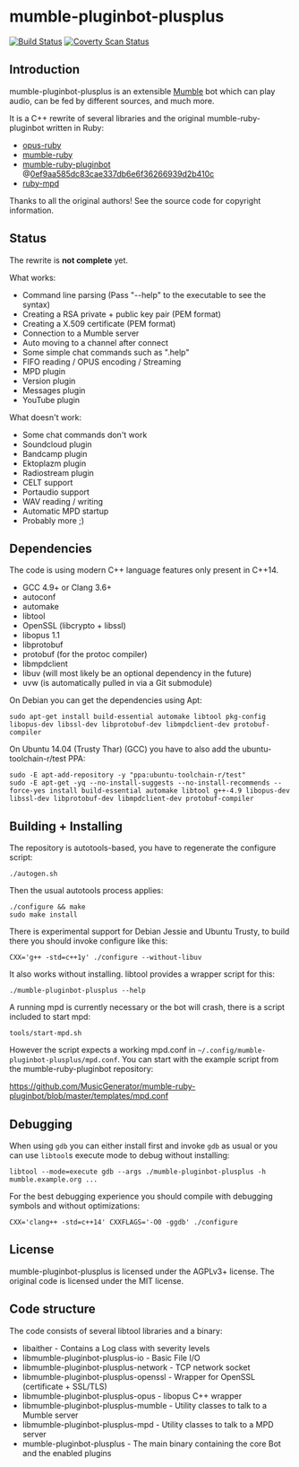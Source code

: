 # mumble-pluginbot-plusplus

[![Build Status](https://travis-ci.org/promi/mumble-pluginbot-plusplus.svg?branch=master)](https://travis-ci.org/promi/mumble-pluginbot-plusplus)
[![Coverty Scan Status](https://scan.coverity.com/projects/12590/badge.svg?flat=1)](https://scan.coverity.com/projects/promi-mumble-pluginbot-plusplus)

## Introduction

mumble-pluginbot-plusplus is an extensible [Mumble](https://wiki.mumble.info/wiki/Main_Page) bot which can play audio, can be fed by different sources, and much more.

It is a C++ rewrite of several libraries and the original mumble-ruby-pluginbot written in Ruby:

- [opus-ruby](https://github.com/dafoxia/opus-ruby)
- [mumble-ruby](https://github.com/dafoxia/mumble-ruby)
- [mumble-ruby-pluginbot](https://github.com/MusicGenerator/mumble-ruby-pluginbot) @[0ef9aa585dc83cae337db6e6f36266939d2b410c](https://github.com/MusicGenerator/mumble-ruby-pluginbot/tree/0ef9aa585dc83cae337db6e6f36266939d2b410c)
- [ruby-mpd](https://github.com/archSeer/ruby-mpd)

Thanks to all the original authors! See the source code for copyright information.

## Status

The rewrite is **not complete** yet.

What works:

- Command line parsing (Pass "--help" to the executable to see the syntax)
- Creating a RSA private + public key pair (PEM format)
- Creating a X.509 certificate (PEM format)
- Connection to a Mumble server
- Auto moving to a channel after connect
- Some simple chat commands such as ".help"
- FIFO reading / OPUS encoding / Streaming
- MPD plugin
- Version plugin
- Messages plugin
- YouTube plugin

What doesn't work:

- Some chat commands don't work
- Soundcloud plugin
- Bandcamp plugin
- Ektoplazm plugin
- Radiostream plugin
- CELT support
- Portaudio support
- WAV reading / writing
- Automatic MPD startup
- Probably more ;)

## Dependencies

The code is using modern C++ language features only present in C++14.

- GCC 4.9+ or Clang 3.6+
- autoconf
- automake
- libtool
- OpenSSL (libcrypto + libssl)
- libopus 1.1
- libprotobuf
- protobuf (for the protoc compiler)
- libmpdclient
- libuv (will most likely be an optional dependency in the future)
- uvw (is automatically pulled in via a Git submodule)

On Debian you can get the dependencies using Apt:

    sudo apt-get install build-essential automake libtool pkg-config libopus-dev libssl-dev libprotobuf-dev libmpdclient-dev protobuf-compiler

On Ubuntu 14.04 (Trusty Thar) (GCC) you have to also add the ubuntu-toolchain-r/test PPA:

    sudo -E apt-add-repository -y "ppa:ubuntu-toolchain-r/test"
	sudo -E apt-get -yq --no-install-suggests --no-install-recommends --force-yes install build-essential automake libtool g++-4.9 libopus-dev libssl-dev libprotobuf-dev libmpdclient-dev protobuf-compiler

## Building + Installing

The repository is autotools-based, you have to regenerate the configure script:

    ./autogen.sh

Then the usual autotools process applies:

    ./configure && make
    sudo make install
	
There is experimental support for Debian Jessie and Ubuntu Trusty, to build there you should invoke configure like this:

    CXX='g++ -std=c++1y' ./configure --without-libuv

It also works without installing. libtool provides a wrapper script for this:

    ./mumble-pluginbot-plusplus --help
    
A running mpd is currently necessary or the bot will crash, there is a script included to start mpd:

    tools/start-mpd.sh

However the script expects a working mpd.conf in `~/.config/mumble-pluginbot-plusplus/mpd.conf`. You can start with the example script from the mumble-ruby-pluginbot repository:

https://github.com/MusicGenerator/mumble-ruby-pluginbot/blob/master/templates/mpd.conf

## Debugging

When using `gdb` you can either install first and invoke `gdb` as usual or you can use `libtool`s execute mode to debug without installing:

    libtool --mode=execute gdb --args ./mumble-pluginbot-plusplus -h mumble.example.org ...
    
For the best debugging experience you should compile with debugging symbols and without optimizations:

    CXX='clang++ -std=c++14' CXXFLAGS='-O0 -ggdb' ./configure

## License

mumble-pluginbot-plusplus is licensed under the AGPLv3+ license. The original code is licensed under the MIT license.

## Code structure

The code consists of several libtool libraries and a binary:

- libaither - Contains a Log class with severity levels
- libmumble-pluginbot-plusplus-io - Basic File I/O
- libmumble-pluginbot-plusplus-network - TCP network socket
- libmumble-pluginbot-plusplus-openssl - Wrapper for OpenSSL (certificate + SSL/TLS)
- libmumble-pluginbot-plusplus-opus - libopus C++ wrapper
- libmumble-pluginbot-plusplus-mumble - Utility classes to talk to a Mumble server
- libmumble-pluginbot-plusplus-mpd - Utility classes to talk to a MPD server
- mumble-pluginbot-plusplus - The main binary containing the core Bot and the enabled plugins
